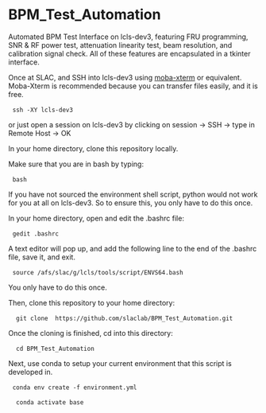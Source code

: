 # BPM_Test_Automation
Automated BPM Test Interface on lcls-dev3, featuring FRU programming, SNR &amp; RF power test, attenuation linearity test, beam resolution, and calibration signal check.  All of these features are encapsulated in a tkinter interface. 

Once at SLAC, and SSH into lcls-dev3 using [moba-xterm](https://mobaxterm.mobatek.net/) or equivalent. Moba-Xterm is recommended because you can transfer files easily, and it is free. 

<pre> <code>ssh -XY lcls-dev3</code> </pre>

or just open a session on lcls-dev3 by clicking on
session -> SSH -> type in Remote Host -> OK

In your home directory, clone this repository locally. 

Make sure that you are in bash by typing: 

<pre> <code>bash </code> </pre>

If you have not sourced the environment shell script, python would not work for you at all on lcls-dev3.  So to ensure this, you only have to do this once. 

In your home directory, open and edit the .bashrc file: 

<pre> <code>gedit .bashrc </code> </pre>

A text editor will pop up, and add the following line to the end of the .bashrc file, save it, and exit. 

<pre> <code>source /afs/slac/g/lcls/tools/script/ENVS64.bash </code> </pre>

You only have to do this once. 

Then, clone this repository to your home directory: 

<pre> <code> git clone  https://github.com/slaclab/BPM_Test_Automation.git </code> </pre>

Once the cloning is finished, cd into this directory: 

<pre> <code> cd BPM_Test_Automation </code> </pre>

Next, use conda to setup your current environment that this script is developed in. 

<pre> <code>conda env create -f environment.yml</code> </pre>

<pre> <code> conda activate base </code> </pre>
